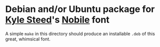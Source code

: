 # Debian and/or Ubuntu package for [Kyle Steed][]'s [Nobile][] font

A simple `make` in this directory should produce an installable `.deb` of this great, whimsical font.

  [Nobile]: http://nobile.kylesteed.com/
  [Kyle Steed]: http://kylesteed.com/
